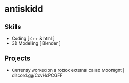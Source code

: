 # antiskidd

## Skills
- Coding [ c++ & html ]
- 3D Modelling [ Blender ]

## Projects
- Currently worked on a roblox external called Moonlight | discord.gg/CcvHdPCGFF
